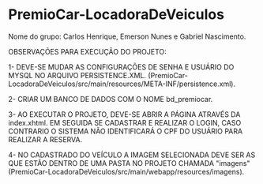# PremioCar-LocadoraDeVeiculos

Nome do grupo: Carlos Henrique, Emerson Nunes e Gabriel Nascimento.

OBSERVAÇÕES PARA EXECUÇÃO DO PROJETO:

1- DEVE-SE MUDAR AS CONFIGURAÇÕES DE SENHA E USUÁRIO DO MYSQL NO ARQUIVO PERSISTENCE.XML. (PremioCar-LocadoraDeVeiculos/src/main/resources/META-INF/persistence.xml).

2- CRIAR UM BANCO DE DADOS COM O NOME bd_premiocar.

3- AO EXECUTAR O PROJETO, DEVE-SE ABRIR A PÁGINA ATRAVÉS DA index.xhtml. EM SEGUIDA SE CADASTRAR E REALIZAR O LOGIN, CASO CONTRARIO O SISTEMA NÃO IDENTIFICARÁ O CPF DO USUÁRIO PARA REALIZAR A RESERVA.

4- NO CADASTRADO DO VEÍCULO A IMAGEM SELECIONADA DEVE SER AS QUE ESTÃO DENTRO DE UMA PASTA NO PROJETO CHAMADA "imagens" (PremioCar-LocadoraDeVeiculos/src/main/webapp/resources/imagens).

